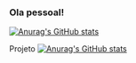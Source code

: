 ### Ola pessoal!

[![Anurag's GitHub stats](https://github-readme-stats.vercel.app/api?username=Carladsd)](https://github.com/anuraghazra/github-readme-stats)

Projeto
[![Anurag's GitHub stats](https://github-readme-stats.vercel.app/api?Carladsd=anuraghazra)](https://github.com/anuraghazra/github-readme-stats)

